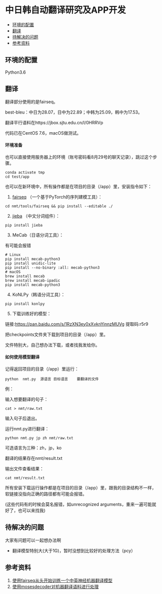 # 中日韩自动翻译研究及APP开发

- [环境的配置](##环境的配置)
- [翻译](##翻译)
- [待解决的问题](##待解决的问题)
- [参考资料](##参考资料)

## 环境的配置

Python3.6

## 翻译

翻译部分使用的是fairseq。

best-bleu：中日为28.07，日中为22.89；中韩为25.09，韩中为17.53。

翻译平行语料在https://jbox.sjtu.edu.cn/l/0HRRVp

代码已在CentOS 7.6，macOS做测试。

#### 环境准备

也可以直接使用服务器上的环境（账号密码看8月29号的聊天记录），跳过这个步骤。

```
conda activate tmp
cd test/app
```

也可以在新环境中，所有操作都是在项目的目录（/app）里，安装指令如下：

1. [fairseq](https://github.com/pytorch/fairseq) （一个基于PyTorch的序列建模工具）：

```
cd nmt/tools/fairseq && pip install --editable ./
```

2. [jieba](https://github.com/fxsjy/jieba) （中文分词组件）：

```
pip install jieba
```

3. MeCab（日语分词工具）：

有可能会报错

```
# Linux
pip install mecab-python3
pip install unidic-lite
pip install --no-binary :all: mecab-python3
# macOS
brew install mecab
brew install mecab-ipadic
pip install mecab-python3
```

4. KoNLPy（韩语分词工具）：

```
pip install konlpy
```

5. 下载训练好的模型：

链接:https://pan.baidu.com/s/1RzXN3ey0xXvknYinnzMUVg 提取码:r5r9

把checkpoints文件夹下载到项目的目录（/app）里。

文件特别大，自己想办法下载，或者找我发给你。



#### 如何使用模型翻译

记得返回项目的目录（/app）里运行：

```
python	nmt.py	源语言	目标语言	要翻译的文件
```

例：

输入想要翻译的句子：

```
cat > nmt/raw.txt
```

输入句子后退出。

运行nmt.py进行翻译：

```
python nmt.py jp zh nmt/raw.txt
```

可选语言为三种：zh，jp，ko

翻译的结果存在nmt/result.txt

输出文件查看结果：

```
cat nmt/result.txt
```

所有安装下载运行操作都是在项目的目录（/app）里，跟我的目录结构不一样，软链接没指向正确的路径都有可能会报错。

(这些代码有的时候会莫名报错，如unrecognized arguments，重来一遍可能就好了，也可以来找我)



## 待解决的问题

大家有问题可以一起想办法啊

- 翻译模型特别大(大于1G)，暂时没想到比较好的处理方法（pcy）



## 参考资料

1. [使用fairseq从头开始训练一个中英神经机器翻译模型](https://blog.csdn.net/qq_42734797/article/details/112916511)
2. [使用mosesdecoder对机器翻译语料进行处理](https://blog.csdn.net/orangefly0214/article/details/103278612)